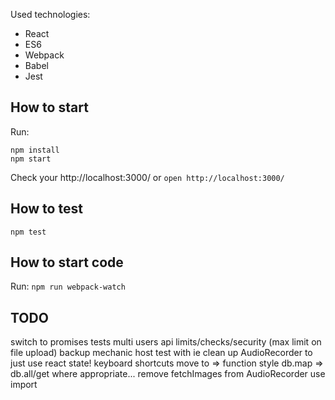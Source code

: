 Used technologies:

- React
- ES6
- Webpack
- Babel
- Jest

## How to start

Run:
```
npm install
npm start
```

Check your http://localhost:3000/ or  `open http://localhost:3000/`

## How to test

`npm test`

## How to start code

Run:
`npm run webpack-watch`

## TODO

switch to promises
tests
multi users
api limits/checks/security (max limit on file upload)
backup mechanic
host
test with ie
clean up AudioRecorder to just use react state!
keyboard shortcuts
move to => function style
db.map => db.all/get where appropriate...
remove fetchImages from AudioRecorder
use import

